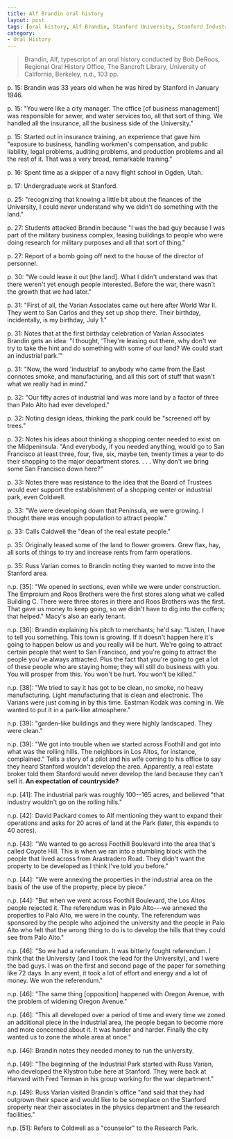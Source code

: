 ```yaml
---
title: Alf Brandin oral history
layout: post
tags: [oral history, Alf Brandin, Stanford University, Stanford Industrial Park]
category:
- Oral History
---
```


> Brandin, Alf, typescript of an oral history conducted by Bob DeRoos, Regional Oral History Office, The Bancroft Library, University of California, Berkeley, n.d., 103 pp.

p. 15: Brandin was 33 years old when he was hired by Stanford in January 1946.

p. 15: "You were like a city manager. The office [of business management] was responsible for sewer, and water services too, all that sort of thing. We handled all the insurance, all the business side of the University."

p. 15: Started out in insurance training, an experience that gave him "exposure to business, handling workmen's compensation, and public liability, legal problems, auditing problems, and production problems and all the rest of it. That was a very broad, remarkable training."

p. 16: Spent time as a skipper of a navy flight school in Ogden, Utah.

p. 17: Undergraduate work at Stanford.

p. 25: "recognizing that knowing a little bit about the finances of the University, I could never understand why we didn't do something with the land."

p. 27: Students attacked Brandin because "I was the bad guy because I was part of the military business complex, leasing buildings to people who were doing research for military purposes and all that sort of thing."

p. 27: Report of a bomb going off next to the house of the director of personnel.

p. 30: "We could lease it out [the land]. What I didn't understand was that there weren't yet enough people interested. Before the war, there wasn't the growth that we had later."

p. 31: "First of all, the Varian Associates came out here after World War II. They went to San Carlos and they set up shop there. Their birthday, incidentally, is my birthday, July 1."

p. 31: Notes that at the first birthday celebration of Varian Associates Brandin gets an idea: "I thought, 'They're leasing out there, why don't we try to take the hint and do something with some of our land? We could start an industrial park.'"

p. 31: "Now, the word 'industrial' to anybody who came from the East connotes smoke, and manufacturing, and all this sort of stuff that wasn't what we really had in mind."

p. 32: "Our fifty acres of industrial land was more land by a factor of three than Palo Alto had ever developed."

p. 32: Noting design ideas, thinking the park could be "screened off by trees."

p. 32: Notes his ideas about thinking a shopping center needed to exist on the Midpeninsula. "And everybody, if you needed anything, would go to San Francisco at least three, four, five, six, maybe ten, twenty times a year to do their shopping to the major department stores. . . . Why don't we bring some San Francisco down here?"

p. 33: Notes there was resistance to the idea that the Board of Trustees would ever support the establishment of a shopping center or industrial park, even Coldwell.

p. 33: "We were developing down that Peninsula, we were growing. I thought there was enough population to attract people."

p. 33: Calls Caldwell the "dean of the real estate people."

p. 35: Originally leased some of the land to flower growers. Grew flax, hay, all sorts of things to try and increase rents from farm operations.

p. 35: Russ Varian comes to Brandin noting they wanted to move into the Stanford area.

n.p. [35]: "We opened in sections, even while we were under construction. The Emproium and Roos Brothers were the first stores along what we called Building C. There were three stores in there and Roos Brothers was the first. That gave us money to keep going, so we didn't have to dig into the coffers; that helped." Macy's also an early tenant.

n.p. [36]: Brandin explaining his pitch to merchants; he'd say: "Listen, I have to tell you something. This town is growing. If it doesn't happen here it's going to happen below us and you really will be hurt. We're going to attract certain people that went to San Francisco, and you're going to attract the people you've always attracted. Plus the fact that you're going to get a lot of these people who are staying home; they will still do business with you. You will prosper from this. You won't be hurt. You won't be killed."

n.p. [38]: "We tried to say it has got to be clean, no smoke, no heavy manufacturing. Light manufacturing that is clean and electronic. The Varians were just coming in by this time. Eastman Kodak was coming in. We wanted to put it in a park-like atmosphere."

n.p. [39]: "garden-like buildings and they were highly landscaped. They were clean."

n.p. [39]: "We got into trouble when we started across Foothill and got into what was the rolling hills. The neighbors in Los Altos, for instance, complained." Tells a story of a pilot and his wife coming to his office to say they heard Stanford wouldn't develop the area. Apparently, a real estate broker told them Stanford would never develop the land because they can't sell it. **An expectation of countryside?**

n.p. [41]: The industrial park was roughly 100--165 acres, and believed "that industry wouldn't go on the rolling hills."

n.p. [42]: David Packard comes to Alf mentioning they want to expand their operations and asks for 20 acres of land at the Park (later, this expands to 40 acres).

n.p. [43]: "We wanted to go across Foothill Boulevard into the area that's called Coyote Hill. This is when we ran into a stumbling block with the people that lived across from Arastradero Road. They didn't want the property to be developed as I think I've told you before."

n.p. [44]: "We were annexing the properties in the industrial area on the basis of the use of the property, piece by piece."

n.p. [44]: "But when we went across Foothill Boulevard, the Los Altos people rejected it. The referendum was in Palo Alto---we annexed the properties to Palo Alto, we were in the county. The referendum was sponsored by the people who adjoined the university and the people in Palo Alto who felt that the wrong thing to do is to develop the hills that they could see from Palo Alto."

n.p. [46]: "So we had a referendum. It was bitterly fought referendum. I think that the University (and I took the lead for the University), and I were the bad guys. I was on the first and second page of the paper for something like 72 days. In any event, it took a lot of effort and energy and a lot of money. We won the referendum."

n.p. [46]: "The same thing [opposition] happened with Oregon Avenue, with the problem of widening Oregon Avenue."

n.p. [46]: "This all developed over a period of time and every time we zoned an additional piece in the industrial area, the people began to become more and more concerned about it. It was harder and harder. Finally the city wanted us to zone the whole area at once."

n.p. [46]: Brandin notes they needed money to run the university.

n.p. [49]: "The beginning of the Industrial Park started with Russ Varian, who developed the Klystron tube here at Stanford. They were back at Harvard with Fred Terman in his group working for the war department."

n.p. [49]: Russ Varian visited Brandin's office "and said that they had outgrown their space and would like to be someplace on the Stanford property near their associates in the physics department and the research facilities."

n.p. [51]: Refers to Coldwell as a "counselor" to the Research Park.